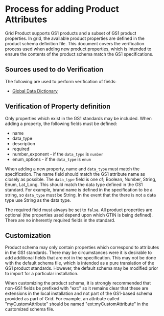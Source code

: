# Process for adding Product Attributes

Grid Product supports GS1 products and a subset of GS1 product properties. In
grid, the available product properties are defined in the product schema
definition file. This document covers the verification process used when adding
new product properties, which is intended to ensure the contents of the product
schema match the GS1 specifications.

## Sources used to do Verification

The following are used to perform verification of fields:
  * [Global Data Dictionary
](http://apps.gs1.org/GDD/bms/GDSN_31/Pages/biehome.aspx)

## Verification of Property definition

Only properties which exist in the GS1 standards may be included.
When adding a property, the following fields must be defined:
  * name
  * data_type
  * description
  * required
  * number_exponent - if the `data_type` is `number`
  * enum_options -  if the `data_type` is `enum`

When adding a new property, name and `data_type` must match the specification.
The name field should match the GS1 attribute name as closely as possible.
The `data_type` field is one of; Boolean, Number, String, Enum, Lat_Long. This
should match the data type defined in the GS1 standard. For example, brand name
is defined in the specification to be a string, so `data_type` must be String.
In the event that the there is not a data type use String as the data type.

The required field must always be set to `false`. All product properties are
optional (the properties used depend upon which GTIN is being defined). There
are no inherently required fields in the standard.

## Customization

Product schema may only contain properties which correspond to attributes in
the GS1 standards. There may be circumstances were it is desirable to add
additional fields that are not in the specification. This may not be done
with the default schema file, which is intended as a pure translation of the
GS1 product standards. However, the default schema may be modified prior to
import for a particular installation.

When customizing the product schema, it is strongly recommended that non-GS1
fields be prefixed with "ext:" so it remains clear that these are extensions
in the local installation and not part of the GS1-based schema provided as
part of Grid.  For example, an attribute called "myCustomAttribute" should be
named "ext:myCustomAttribute" in the customized schema file.
